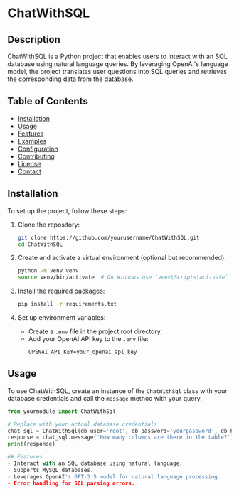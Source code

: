 # ChatWithSQL

## Description
ChatWithSQL is a Python project that enables users to interact with an SQL database using natural language queries. By leveraging OpenAI's language model, the project translates user questions into SQL queries and retrieves the corresponding data from the database.

## Table of Contents
- [Installation](#installation)
- [Usage](#usage)
- [Features](#features)
- [Examples](#examples)
- [Configuration](#configuration)
- [Contributing](#contributing)
- [License](#license)
- [Contact](#contact)

## Installation
To set up the project, follow these steps:

1. Clone the repository:
    ```bash
    git clone https://github.com/yourusername/ChatWithSQL.git
    cd ChatWithSQL
    ```

2. Create and activate a virtual environment (optional but recommended):
    ```bash
    python -m venv venv
    source venv/bin/activate  # On Windows use `venv\Scripts\activate`
    ```

3. Install the required packages:
    ```bash
    pip install -r requirements.txt
    ```

4. Set up environment variables:
    - Create a `.env` file in the project root directory.
    - Add your OpenAI API key to the `.env` file:
        ```plaintext
        OPENAI_API_KEY=your_openai_api_key
        ```

## Usage
To use ChatWithSQL, create an instance of the `ChatWithSql` class with your database credentials and call the `message` method with your query.

```python
from yourmodule import ChatWithSql

# Replace with your actual database credentials
chat_sql = ChatWithSql(db_user='root', db_password='yourpassword', db_host='localhost', db_name='yourdatabase')
response = chat_sql.message('How many columns are there in the table?')
print(response)

## Features
- Interact with an SQL database using natural language.
- Supports MySQL databases.
- Leverages OpenAI's GPT-3.5 model for natural language processing.
- Error handling for SQL parsing errors.